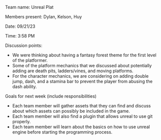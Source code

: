 Team name: Unreal Plat

Members present: Dylan, Kelson, Huy

Date: 09/21/23

Time: 3:58 PM

Discussion points: 

* We were thinking about having a fantasy forest theme for the first level of the platformer.
* Some of the platform mechanics that we discussed about potentially adding are death pits, ladders/vines, and moving platforms.
* For the character mechanics, we are considering on adding double jump, dash, and a stamina bar to prevent the player from abusing the dash ability.

Goals for next week (include responsibilities)

* Each team member will gather assets that they can find and discuss about which assets can possibly be included in the game.
* Each team member will also find a plugin that allows unreal to use git properly.
* Each team member will learn about the basics on how to use unreal engine before starting the programming process.

